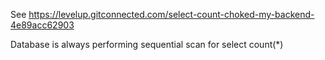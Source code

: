 See https://levelup.gitconnected.com/select-count-choked-my-backend-4e89acc62903

Database is always performing sequential scan for select count(*)